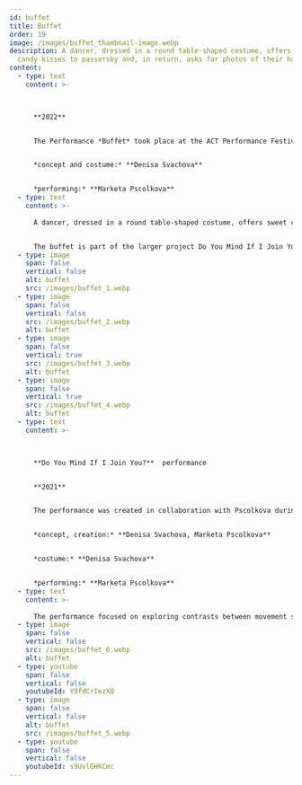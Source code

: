 ```yaml
---
id: buffet
title: Buffet
order: 19
image: /images/buffet_thambnail-image.webp
description: A dancer, dressed in a round table-shaped costume, offers sweet
  candy kisses to passersby and, in return, asks for photos of their hometown.
content:
  - type: text
    content: >-
      


      **2022**


      The Performance *Buffet* took place at the ACT Performance Festival 2022 in Biel, Switzerland.


      *concept and costume:* **Denisa Svachova**


      *performing:* **Marketa Pscolkova**
  - type: text
    content: >-
      
      A dancer, dressed in a round table-shaped costume, offers sweet candy kisses to passersby and, in return, asks for photos of their hometown. 


      The buffet is part of the larger project Do You Mind If I Join You, which explores the experiences of expats—people living outside their native country, either temporarily or for an extended period. Through this concept, I create a series of interviews and performances that delve into themes of belonging, cultural exchange, and the feeling of being an outsider.
  - type: image
    span: false
    vertical: false
    alt: buffet
    src: /images/buffet_1.webp
  - type: image
    span: false
    vertical: false
    src: /images/buffet_2.webp
    alt: buffet
  - type: image
    span: false
    vertical: true
    src: /images/buffet_3.webp
    alt: buffet
  - type: image
    span: false
    vertical: true
    src: /images/buffet_4.webp
    alt: buffet
  - type: text
    content: >-
      


      **Do You Mind If I Join You?**  performance


      **2021**


      The performance was created in collaboration with Pscolkova during a one-month artist residency at the Egon Schiele Art Centre in Český Krumlov and premiered at Pradelna Cultural Centre in Cesky Krumlov, Czech Republic in 2021.


      *concept, creation:* **Denisa Svachova, Marketa Pscolkova**


      *costume:* **Denisa Svachova**


      *performing:* **Marketa Pscolkova**
  - type: text
    content: >-
      
      The performance focused on exploring contrasts between movement styles, cultural references, and audience expectations. We combined contrasting dance forms, such as vogue and Czech folk dance, to create unpredictable situations, reflecting the experience of adapting to unfamiliar environments. Central to the piece was the Buffet costume, serving as both a scenographic and conceptual element.
  - type: image
    span: false
    vertical: false
    src: /images/buffet_6.webp
    alt: buffet
  - type: youtube
    span: false
    vertical: false
    youtubeId: Y9fdCrIezXQ
  - type: image
    span: false
    vertical: false
    alt: buffet
    src: /images/buffet_5.webp
  - type: youtube
    span: false
    vertical: false
    youtubeId: s9UvlGHKCmc
---
```

